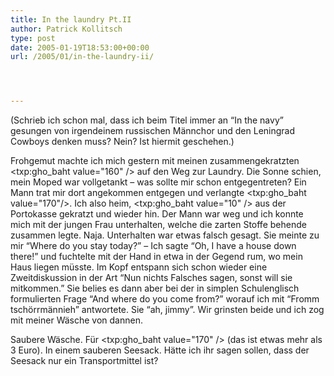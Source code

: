 ```yaml
---
title: In the laundry Pt.II
author: Patrick Kollitsch
type: post
date: 2005-01-19T18:53:00+00:00
url: /2005/01/in-the-laundry-ii/




---
```

(Schrieb ich schon mal, dass ich beim Titel immer an &#8220;In the navy&#8221; gesungen von irgendeinem russischen Männchor und den Leningrad Cowboys denken muss? Nein? Ist hiermit geschehen.)

Frohgemut machte ich mich gestern mit meinen zusammengekratzten <txp:gho_baht value="160" /> auf den Weg zur Laundry. Die Sonne schien, mein Moped war vollgetankt &#8211; was sollte mir schon entgegentreten? Ein Mann trat mir dort angekommen entgegen und verlangte <txp:gho_baht value="170"/>. Ich also heim, <txp:gho_baht value="10" /> aus der Portokasse gekratzt und wieder hin. Der Mann war weg und ich konnte mich mit der jungen Frau unterhalten, welche die zarten Stoffe behende zusammen legte. Naja. Unterhalten war etwas falsch gesagt. Sie meinte zu mir &#8220;Where do you stay today?&#8221; &#8211; Ich sagte &#8220;Oh, I have a house down there!&#8221; und fuchtelte mit der Hand in etwa in der Gegend rum, wo mein Haus liegen müsste. Im Kopf entspann sich schon wieder eine Zweitdiskussion in der Art &#8220;Nun nichts Falsches sagen, sonst will sie mitkommen.&#8221; Sie belies es dann aber bei der in simplen Schulenglisch formulierten Frage &#8220;And where do you come from?&#8221; worauf ich mit &#8220;Fromm tschörrmännieh&#8221; antwortete. Sie &#8220;ah, jimmy&#8221;. Wir grinsten beide und ich zog mit meiner Wäsche von dannen. 

Saubere Wäsche. Für <txp:gho_baht value="170" /> (das ist etwas mehr als 3 Euro). In einem sauberen Seesack. Hätte ich ihr sagen sollen, dass der Seesack nur ein Transportmittel ist?